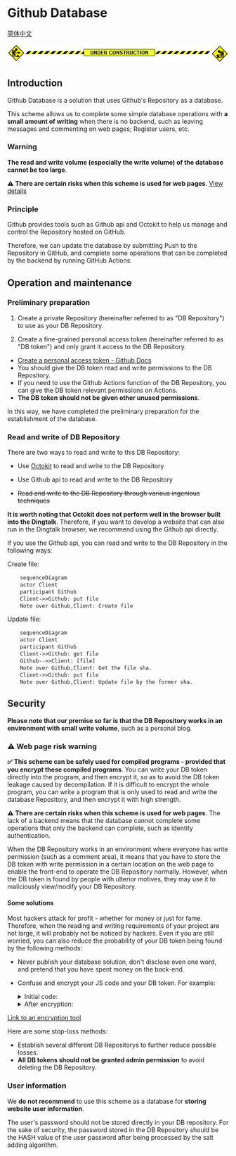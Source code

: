 # Github Database

[简体中文](README.md)

![under construction](images/under-construction.gif)

## Introduction

Github Database is a solution that uses Github's Repository as a database.

This scheme allows us to complete some simple database operations with **a small amount of writing** when there is no backend, such as leaving messages and commenting on web pages; Register users, etc.

### Warning

**The read and write volume (especially the write volume) of the database cannot be too large**.

**⚠️  There are certain risks when this scheme is used for web pages**. [View details](#safety-warning)

### Principle

Github provides tools such as Github api and Octokit to help us manage and control the Repository hosted on GitHub.

Therefore, we can update the database by submitting Push to the Repository in GitHub, and complete some operations that can be completed by the backend by running GitHub Actions.

## Operation and maintenance

### Preliminary preparation

1. Create a private Repository (hereinafter referred to as "DB Repository") to use as your DB Repository.

2. Create a fine-grained personal access token (hereinafter referred to as "DB token") and only grant it access to the DB Repository.

- [Create a personal access token - Github Docs](https://docs.github.com/zh/authentication/keeping-your-account-and-data-secure/creating-a-personal-access-token)
- You should give the DB token read and write permissions to the DB Repository.
- If you need to use the Github Actions function of the DB Repository, you can give the DB token relevant permissions on Actions.
- **The DB token should not be given other unused permissions**.

In this way, we have completed the preliminary preparation for the establishment of the database.

### Read and write of DB Repository

There are two ways to read and write to this DB Repository:

- Use [Octokit](https://github.com/octokit) to read and write to the DB Repository

- Use Github api to read and write to the DB Repository

- ~~Read and write to the DB Repository through various ingenious techniques~~

**It is worth noting that Octokit does not perform well in the browser built into the Dingtalk**. Therefore, if you want to develop a website that can also run in the Dingtalk browser, we recommend using the Github api directly.

If you use the Github api, you can read and write to the DB Repository in the following ways:

Create file:
```mermaid
    sequenceDiagram
    actor Client
    participant Github
    Client->>Github: put file
    Note over Github,Client: Create file
```

Update file:
```mermaid
    sequenceDiagram
    actor Client
    participant Github
    Client->>Github: get file
    Github-->>Client: [file]
    Note over Github,Client: Get the file sha.
    Client->>Github: put file
    Note over Github,Client: Update file by the former sha.
```
<span id="safety-warning">

## Security

**Please note that our premise so far is that the DB Repository works in an environment with small write volume**, such as a personal blog.

###  ⚠️  Web page risk warning

**✅  This scheme can be safely used for compiled programs - provided that you encrypt these compiled programs**. You can write your DB token directly into the program, and then encrypt it, so as to avoid the DB token leakage caused by decompilation. If it is difficult to encrypt the whole program, you can write a program that is only used to read and write the database Repository, and then encrypt it with high strength.

**⚠️  There are certain risks when this scheme is used for web pages**. The lack of a backend means that the database cannot complete some operations that only the backend can complete, such as identity authentication.

When the DB Repository works in an environment where everyone has write permission (such as a comment area), it means that you have to store the DB token with write permission in a certain location on the web page to enable the front-end to operate the DB Repository normally. However, when the DB token is found by people with ulterior motives, they may use it to maliciously view/modify your DB Repository.

#### Some solutions

Most hackers attack for profit - whether for money or just for fame.
Therefore, when the reading and writing requirements of your project are not large, it will probably not be noticed by hackers. Even if you are still worried, you can also reduce the probability of your DB token being found by the following methods:

- Never publish your database solution, don't disclose even one word, and pretend that you have spent money on the back-end.
- Confuse and encrypt your JS code and your DB token. For example:
    
    <details>
    <summary>Initial code:</summary>
    
    ```Javascript
    // base64 encoded
    var token = "dfghjkjdhstxgdshxjuhygDRFGYHBDFGYHUJNSBVGYHBDgvbhJNHvvUDHBJmgGHjBh"
    ...
    function updateDB(){
        fetch("https://api.github.com/repos/{ Owner }/{ Repo }/contents/" + fileName, {
            method: "put",
            headers: {
                Authorization: "token " + b64DecodeUnicode(token),
                Accept: "application/vnd.github.v3+json"
            },
            body: ...,
        });
    }
    ```
    </details>
    
    <details>
    <summary>After encryption:</summary>
    
    ```
    // Magic. Do not touch.
    [][(![]+[])[!+[]+!![]+!![]]+([]+{})[+!![]]+(!![]+[])[+!![]]+(!![]+[])[+[]]][([]+{})[!+[]+!![]+!![]+!![]+!![]]+([]+{})[+!![]]+([][[]]+[])[+!![]]+(![]+[])[!+[]+!![]+!![]]+(!![]+[])[+[]]+(!![]+[])[+!![]]+([][[]]+[])[+[]]+([]+{})[!+[]+!![]+!![]+!![]+!![]]+(!![]+[])[+[]]+([]+{})[+!![]]+(!![]+[])[+!![]]](([]+[][(![]+[])[!+[]+!![]+!![]]+([]+...//(Too long, omit after)
    ```
    </details>
[Link to an encryption tool](https://www.sojson.com/jsfuck.html)

Here are some stop-loss methods:

- Establish several different DB Repositorys to further reduce possible losses.
- **All DB tokens should not be granted admin permission** to avoid deleting the DB Repository.

### User information

We **do not recommend** to use this scheme as a database for **storing website user information**.

The user's password should not be stored directly in your DB repository. For the sake of security, the password stored in the DB Repository should be the HASH value of the user password after being processed by the salt adding algorithm.